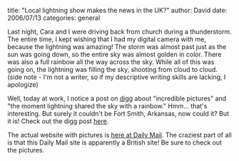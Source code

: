 
title: "Local lightning show makes the news in the UK?"
author: David
date: 2006/07/13
categories: general

Last night, Cara and I were driving back from church during a thunderstorm. The entire time, I kept wishing that I had my digital camera with me, because the lightning was amazing! The storm was almost past just as the sun was going down, so the entire sky was almost golden in color. There was also a full rainbow all the way across the sky. While all of this was going on, the lightning was filling the sky, shooting from cloud to cloud. (side note - I'm not a writer, so if my descriptive writing skills are lacking, I apologize)

Well, today at work, I notice a post on [digg](http://www.digg.com) about "incredible pictures" and "the moment lightning shared the sky with a rainbow." Hmm... that's interesting. But surely it couldn't be Fort Smith, Arkansas, now could it? But it is! Check out the digg post [here](http://digg.com/environment/Incredible_pictures_the_moment_lightning_shared_the_sky_with_a_rainbow).

The actual website with pictures is [here at Daily Mail](http://www.dailymail.co.uk/pages/live/articles/news/news.html?in_article_id=395512&in_page_id=1770). The craziest part of all is that this Daily Mail site is apparently a British site! Be sure to check out the pictures.

